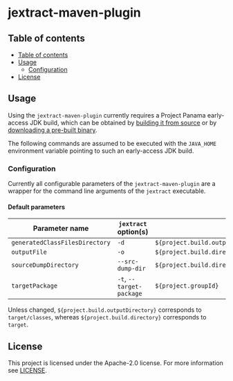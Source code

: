 # jextract-maven-plugin

## Table of contents

 * [Table of contents](#table-of-contents)
 * [Usage](#usage)
     * [Configuration](#configuration)
 * [License](#license)

## Usage

Using the `jextract-maven-plugin` currently requires a Project Panama early-access JDK build,
which can be obtained by [building it from source](http://hg.openjdk.java.net/panama/dev/)
or by [downloading a pre-built binary](http://jdk.java.net/panama/).

The following commands are assumed to be executed with the `JAVA_HOME` environment variable
pointing to such an early-access JDK build.

### Configuration

Currently all configurable parameters of the `jextract-maven-plugin` are a wrapper for the
command line arguments of the `jextract` executable.

#### Default parameters

| Parameter name                 | `jextract` option(s)     | Default value                                                             | 
|--------------------------------|--------------------------|---------------------------------------------------------------------------|
| `generatedClassFilesDirectory` | `-d`                     | `${project.build.outputDirectory}`                                        |
| `outputFile`                   | `-o`                     | `${project.build.directory}/${project.artifactId}-${project.version}.jar` |
| `sourceDumpDirectory`          | `--src-dump-dir`         | `${project.build.directory}/generated-sources`                            |
| `targetPackage`                | `-t`, `--target-package` | `${project.groupId}`                                                      |

Unless changed, `${project.build.outputDirectory}` corresponds to `target/classes`, whereas
`${project.build.directory}` corresponds to `target`. 

## License

This project is licensed under the Apache-2.0 license. For more information see [LICENSE](LICENSE).

